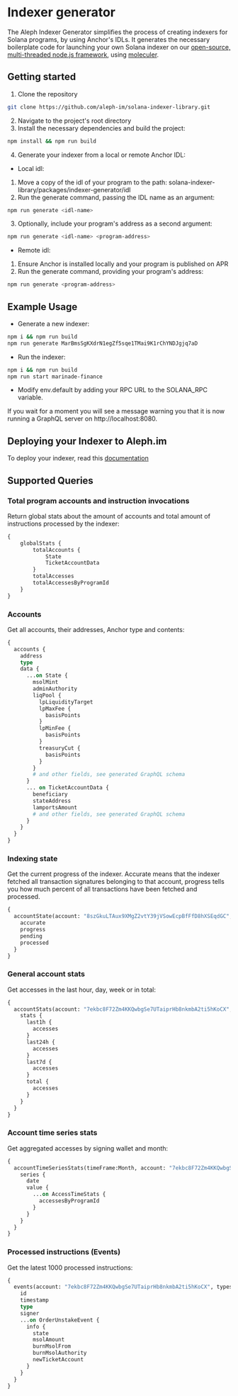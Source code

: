 # Indexer generator

The Aleph Indexer Generator simplifies the process of creating indexers for Solana programs, by using Anchor's IDLs. It generates the necessary boilerplate code for launching your own Solana indexer on our [open-source, multi-threaded node.js framework](https://github.com/aleph-im/aleph-indexer-framework), using [moleculer](https://moleculer.services/).

## Getting started
1. Clone the repository
```bash
git clone https://github.com/aleph-im/solana-indexer-library.git
```
2. Navigate to the project's root directory
3. Install the necessary dependencies and build the project:
```bash
npm install && npm run build
```
4. Generate your indexer from a local or remote Anchor IDL:
- Local idl:
1. Move a copy of the idl of your program to the path: solana-indexer-library/packages/indexer-generator/idl
2. Run the generate command, passing the IDL name as an argument:
```bash
npm run generate <idl-name>
```
3. Optionally, include your program's address as a second argument:
```bash
npm run generate <idl-name> <program-address>
``` 

- Remote idl:
1. Ensure Anchor is installed locally and your program is published on APR
2. Run the generate command, providing your program's address:
```bash
npm run generate <program-address>
``` 

## Example Usage
- Generate a new indexer:
```bash
npm i && npm run build
npm run generate MarBmsSgKXdrN1egZf5sqe1TMai9K1rChYNDJgjq7aD
```
- Run the indexer:
```bash
npm i && npm run build
npm run start marinade-finance
```
- Modify env.default by adding your RPC URL to the SOLANA_RPC variable.

If you wait for a moment you will see a message warning you that it is now running a GraphQL server on http://localhost:8080.

## Deploying your Indexer to Aleph.im
To deploy your indexer, read this [documentation](https://github.com/aleph-im/solana-indexer-library/#deploying-a-new-indexer)

## Supported Queries
### Total program accounts and instruction invocations
Return global stats about the amount of accounts and total amount of instructions processed by the indexer:
```graphql
{
    globalStats {
        totalAccounts {
            State
            TicketAccountData
        }
        totalAccesses
        totalAccessesByProgramId
    }
}
```

### Accounts
Get all accounts, their addresses, Anchor type and contents:
```graphql
{
  accounts {
    address
    type
    data {
      ...on State {
        msolMint
        adminAuthority
        liqPool {
          lpLiquidityTarget
          lpMaxFee {
            basisPoints
          }
          lpMinFee {
            basisPoints
          }
          treasuryCut {
            basisPoints
          }
        }
        # and other fields, see generated GraphQL schema
      }
      ... on TicketAccountData {
        beneficiary
        stateAddress
        lamportsAmount
        # and other fields, see generated GraphQL schema
      }
    }
  }
}
```

### Indexing state
Get the current progress of the indexer. Accurate means that the indexer fetched all transaction signatures belonging to
that account, progress tells you how much percent of all transactions have been fetched and processed.
```graphql
{
  accountState(account: "8szGkuLTAux9XMgZ2vtY39jVSowEcpBfFfD8hXSEqdGC", blockchain: solana, type: transaction) {
    accurate
    progress
    pending
    processed
  }
}
```

### General account stats
Get accesses in the last hour, day, week or in total:
```graphql
{
  accountStats(account: "7ekbc8F72Zm4KKQwbgSe7UTaiprHb8nkmbA2ti5hKoCX", blockchain: solana) {
    stats {
      last1h {
        accesses
      }
      last24h {
        accesses
      }
      last7d {
        accesses
      }
      total {
        accesses
      }
    }
  }
}
```

### Account time series stats
Get aggregated accesses by signing wallet and month:
```graphql
{
  accountTimeSeriesStats(timeFrame:Month, account: "7ekbc8F72Zm4KKQwbgSe7UTaiprHb8nkmbA2ti5hKoCX", type: "access", blockchain: solana) {
    series {
      date
      value {
        ...on AccessTimeStats {
          accessesByProgramId
        }
      }
    }
  }
}
```

### Processed instructions (Events)
Get the latest 1000 processed instructions:
```graphql
{
  events(account: "7ekbc8F72Zm4KKQwbgSe7UTaiprHb8nkmbA2ti5hKoCX", types: OrderUnstake, limit: 10) {
    id
    timestamp
    type
    signer
    ...on OrderUnstakeEvent {
      info {
        state
        msolAmount
        burnMsolFrom
        burnMsolAuthority
        newTicketAccount
      }
    }
  }
}
```
